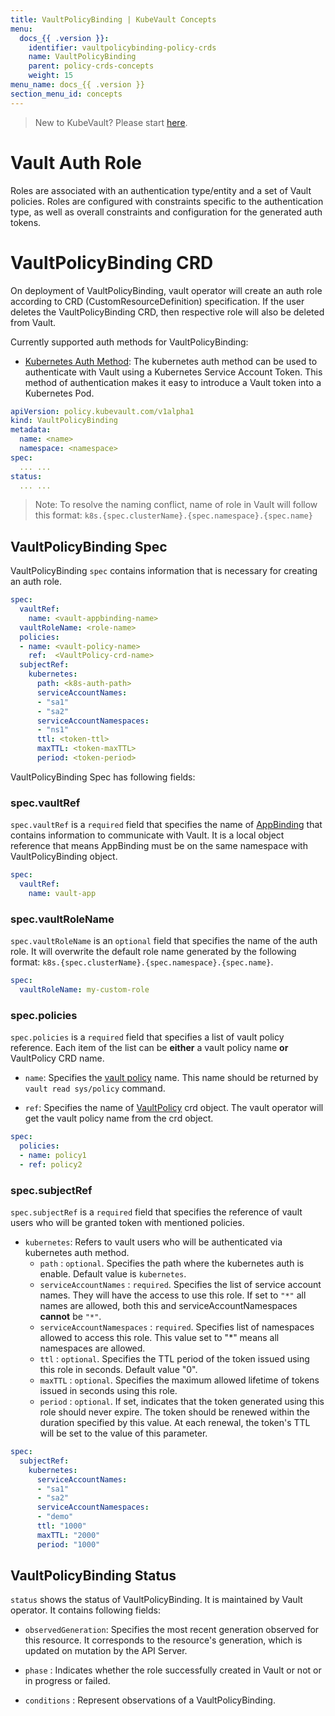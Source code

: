 ```yaml
---
title: VaultPolicyBinding | KubeVault Concepts
menu:
  docs_{{ .version }}:
    identifier: vaultpolicybinding-policy-crds
    name: VaultPolicyBinding
    parent: policy-crds-concepts
    weight: 15
menu_name: docs_{{ .version }}
section_menu_id: concepts
---
```


> New to KubeVault? Please start [here](/docs/concepts/README.md).

# Vault Auth Role 

Roles are associated with an authentication type/entity and a set of Vault policies.
Roles are configured with constraints specific to the authentication type, 
as well as overall constraints and configuration for the generated auth tokens.

# VaultPolicyBinding CRD

On deployment of VaultPolicyBinding, vault operator will create an auth role according to CRD (CustomResourceDefinition) specification.
If the user deletes the VaultPolicyBinding CRD, then respective role will also be deleted from Vault.

Currently supported auth methods for VaultPolicyBinding:
- [Kubernetes Auth Method](https://www.vaultproject.io/docs/auth/kubernetes.html): The kubernetes auth method 
    can be used to authenticate with Vault using a Kubernetes Service Account Token. This method of authentication makes it easy to introduce a Vault token into a Kubernetes Pod.

```yaml
apiVersion: policy.kubevault.com/v1alpha1
kind: VaultPolicyBinding
metadata:
  name: <name>
  namespace: <namespace>
spec:
  ... ...
status:
  ... ...
```
> Note: To resolve the naming conflict, name of role in Vault will follow this format: `k8s.{spec.clusterName}.{spec.namespace}.{spec.name}`

## VaultPolicyBinding Spec

VaultPolicyBinding `spec` contains information that is necessary for creating an auth role.

```yaml
spec:
  vaultRef:
    name: <vault-appbinding-name>
  vaultRoleName: <role-name>
  policies:
  - name: <vault-policy-name>
    ref:  <VaultPolicy-crd-name>
  subjectRef:
    kubernetes:
      path: <k8s-auth-path>
      serviceAccountNames:
      - "sa1"
      - "sa2"
      serviceAccountNamespaces:
      - "ns1"
      ttl: <token-ttl>
      maxTTL: <token-maxTTL>
      period: <token-period>
```

VaultPolicyBinding Spec has following fields:

### spec.vaultRef

`spec.vaultRef` is a `required` field that specifies the name of [AppBinding](/docs/concepts/vault-server-crds/auth-methods/appbinding.md) that contains information to communicate with Vault.
 It is a local object reference that means AppBinding must be on the same namespace with VaultPolicyBinding object. 

```yaml
spec:
  vaultRef:
    name: vault-app
```

### spec.vaultRoleName

`spec.vaultRoleName` is an `optional` field that specifies the name of the auth role.
It will overwrite the default role name generated by the following format: `k8s.{spec.clusterName}.{spec.namespace}.{spec.name}`.

```yaml
spec:
  vaultRoleName: my-custom-role
```

### spec.policies

`spec.policies` is a `required` field that specifies a list of vault policy reference. Each item of the list 
can be **either** a vault policy name **or** VaultPolicy CRD name.

- `name`: Specifies the [vault policy](https://www.vaultproject.io/docs/concepts/policies.html) name. 
   This name should be returned by `vault read sys/policy` command.

- `ref`: Specifies the name of [VaultPolicy](/docs/concepts/policy-crds/vaultpolicy.md) crd object. The vault operator will get the vault policy name
   from the crd object.

```yaml
spec:
  policies:
  - name: policy1
  - ref: policy2
```

### spec.subjectRef

`spec.subjectRef` is a `required` field that specifies the reference of vault users who will be granted 
token with mentioned policies.

- `kubernetes`: Refers to vault users who will be authenticated via kubernetes auth method.
    - `path` : `optional`. Specifies the path where the kubernetes auth is enable. Default value is `kubernetes`. 
    - `serviceAccountNames` : `required`. Specifies the list of service account names.
        They will have the access to use this role.  If set to `"*"` all names are allowed,
        both this and serviceAccountNamespaces **cannot** be `"*"`.
    - `serviceAccountNamespaces` : `required`. Specifies list of namespaces allowed to access this role. This value set to "*" means 
       all namespaces are allowed.
    - `ttl` : `optional`. Specifies the TTL period of the token issued using this role in seconds. Default value "0".
    - `maxTTL` : `optional`. Specifies the maximum allowed lifetime of tokens issued in seconds using this role.
    - `period` : `optional`. If set, indicates that the token generated using this role 
        should never expire. The token should be renewed within the duration specified by this value.
        At each renewal, the token's TTL will be set to the value of this parameter.
```yaml 
spec:
  subjectRef:
    kubernetes:
      serviceAccountNames:
      - "sa1"
      - "sa2"
      serviceAccountNamespaces:
      - "demo"
      ttl: "1000"
      maxTTL: "2000"
      period: "1000"
```

## VaultPolicyBinding Status

`status` shows the status of VaultPolicyBinding. It is maintained by Vault operator. It contains following fields:

- `observedGeneration`: Specifies the most recent generation observed for this resource. It corresponds to the resource's generation, 
    which is updated on mutation by the API Server.

- `phase` : Indicates whether the role successfully created in Vault or not or in progress or failed.

- `conditions` : Represent observations of a VaultPolicyBinding.
